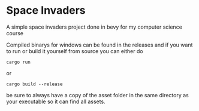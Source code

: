 # Space Invaders

A simple space invaders project done in bevy for my computer science course

Compiled binarys for windows can be found in the releases and if you want to run or build it yourself from source you can either do  


```
cargo run
```
or  

```
cargo build --release
```

be sure to always have a copy of the asset folder in the same directory as your executable so it can find all assets.
